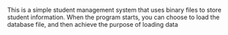 This is a simple student management system that uses binary files to store student information. When the program starts, you can choose to load the database file, and then achieve the purpose of loading data
